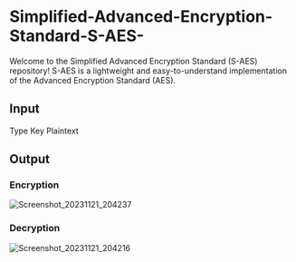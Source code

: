 # Simplified-Advanced-Encryption-Standard-S-AES-
Welcome to the Simplified Advanced Encryption Standard (S-AES) repository! S-AES is a lightweight and easy-to-understand implementation of the Advanced Encryption Standard (AES).

## Input
Type Key Plaintext
## Output
### Encryption
![Screenshot_20231121_204237](https://github.com/nayera540/Simplified-Advanced-Encryption-Standard-S-AES-/assets/69148381/54ff3b95-6364-4712-a2db-542914d595b1)

### Decryption
![Screenshot_20231121_204216](https://github.com/nayera540/Simplified-Advanced-Encryption-Standard-S-AES-/assets/69148381/06ff64f4-c997-4a6a-b9f3-a4f71433825d)


